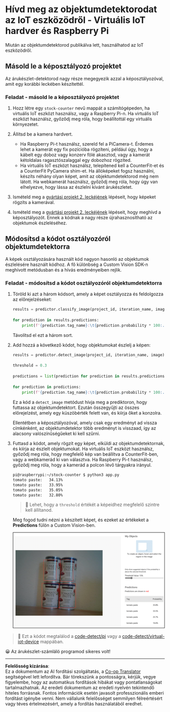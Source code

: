 <!--
CO_OP_TRANSLATOR_METADATA:
{
  "original_hash": "a3fdfec1d1e2cb645ea11c2930b51299",
  "translation_date": "2025-08-27T22:47:02+00:00",
  "source_file": "5-retail/lessons/2-check-stock-device/single-board-computer-object-detector.md",
  "language_code": "hu"
}
-->
# Hívd meg az objektumdetektorodat az IoT eszközödről - Virtuális IoT hardver és Raspberry Pi

Miután az objektumdetektorod publikálva lett, használhatod az IoT eszközödről.

## Másold le a képosztályozó projektet

Az árukészlet-detektorod nagy része megegyezik azzal a képosztályozóval, amit egy korábbi leckében készítettél.

### Feladat - másold le a képosztályozó projektet

1. Hozz létre egy `stock-counter` nevű mappát a számítógépeden, ha virtuális IoT eszközt használsz, vagy a Raspberry Pi-n. Ha virtuális IoT eszközt használsz, győződj meg róla, hogy beállítottál egy virtuális környezetet.

1. Állítsd be a kamera hardvert.

    * Ha Raspberry Pi-t használsz, szereld fel a PiCamera-t. Érdemes lehet a kamerát egy fix pozícióba rögzíteni, például úgy, hogy a kábelt egy doboz vagy konzerv fölé akasztod, vagy a kamerát kétoldalas ragasztószalaggal egy dobozhoz rögzíted.
    * Ha virtuális IoT eszközt használsz, telepítened kell a CounterFit-et és a CounterFit PyCamera shim-et. Ha állóképeket fogsz használni, készíts néhány olyan képet, amit az objektumdetektorod még nem látott. Ha webkamerát használsz, győződj meg róla, hogy úgy van elhelyezve, hogy lássa az észlelni kívánt árukészletet.

1. Ismételd meg a [gyártási projekt 2. leckéjének](../../../4-manufacturing/lessons/2-check-fruit-from-device/README.md#task---capture-an-image-using-an-iot-device) lépéseit, hogy képeket rögzíts a kamerával.

1. Ismételd meg a [gyártási projekt 2. leckéjének](../../../4-manufacturing/lessons/2-check-fruit-from-device/README.md#task---classify-images-from-your-iot-device) lépéseit, hogy meghívd a képosztályozót. Ennek a kódnak a nagy része újrahasznosítható az objektumok észleléséhez.

## Módosítsd a kódot osztályozóról objektumdetektorra

A képek osztályozására használt kód nagyon hasonló az objektumok észlelésére használt kódhoz. A fő különbség a Custom Vision SDK-n meghívott metódusban és a hívás eredményeiben rejlik.

### Feladat - módosítsd a kódot osztályozóról objektumdetektorra

1. Töröld ki azt a három kódsort, amely a képet osztályozza és feldolgozza az előrejelzéseket:

    ```python
    results = predictor.classify_image(project_id, iteration_name, image)
    
    for prediction in results.predictions:
        print(f'{prediction.tag_name}:\t{prediction.probability * 100:.2f}%')
    ```

    Távolítsd el ezt a három sort.

1. Add hozzá a következő kódot, hogy objektumokat észlelj a képen:

    ```python
    results = predictor.detect_image(project_id, iteration_name, image)

    threshold = 0.3
    
    predictions = list(prediction for prediction in results.predictions if prediction.probability > threshold)
    
    for prediction in predictions:
        print(f'{prediction.tag_name}:\t{prediction.probability * 100:.2f}%')
    ```

    Ez a kód a `detect_image` metódust hívja meg a prediktoron, hogy futtassa az objektumdetektort. Ezután összegyűjti az összes előrejelzést, amely egy küszöbérték felett van, és kiírja őket a konzolra.

    Ellentétben a képosztályozóval, amely csak egy eredményt ad vissza címkénként, az objektumdetektor több eredményt is visszaad, így az alacsony valószínűségűeket ki kell szűrni.

1. Futtasd a kódot, amely rögzít egy képet, elküldi az objektumdetektornak, és kiírja az észlelt objektumokat. Ha virtuális IoT eszközt használsz, győződj meg róla, hogy megfelelő kép van beállítva a CounterFit-ben, vagy a webkamerád ki van választva. Ha Raspberry Pi-t használsz, győződj meg róla, hogy a kamerád a polcon lévő tárgyakra irányul.

    ```output
    pi@raspberrypi:~/stock-counter $ python3 app.py 
    tomato paste:   34.13%
    tomato paste:   33.95%
    tomato paste:   35.05%
    tomato paste:   32.80%
    ```

    > 💁 Lehet, hogy a `threshold` értékét a képeidhez megfelelő szintre kell állítanod.

    Meg fogod tudni nézni a készített képet, és ezeket az értékeket a **Predictions** fülön a Custom Vision-ben.

    ![4 paradicsompüré konzerv egy polcon, az észlelések előrejelzéseivel: 35.8%, 33.5%, 25.7% és 16.6%](../../../../../translated_images/custom-vision-stock-prediction.942266ab1bcca3410ecdf23643b9f5f570cfab2345235074e24c51f285777613.hu.png)

> 💁 Ezt a kódot megtalálod a [code-detect/pi](../../../../../5-retail/lessons/2-check-stock-device/code-detect/pi) vagy a [code-detect/virtual-iot-device](../../../../../5-retail/lessons/2-check-stock-device/code-detect/virtual-iot-device) mappában.

😀 Az árukészlet-számláló programod sikeres volt!

---

**Felelősség kizárása**:  
Ez a dokumentum az AI fordítási szolgáltatás, a [Co-op Translator](https://github.com/Azure/co-op-translator) segítségével lett lefordítva. Bár törekszünk a pontosságra, kérjük, vegye figyelembe, hogy az automatikus fordítások hibákat vagy pontatlanságokat tartalmazhatnak. Az eredeti dokumentum az eredeti nyelvén tekintendő hiteles forrásnak. Fontos információk esetén javasolt professzionális emberi fordítást igénybe venni. Nem vállalunk felelősséget semmilyen félreértésért vagy téves értelmezésért, amely a fordítás használatából eredhet.